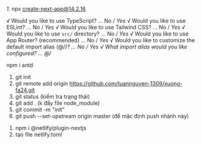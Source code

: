 _1._ npx create-next-app@14.2.16

√ Would you like to use TypeScript? ... No / _Yes_
√ Would you like to use ESLint? ... No / _Yes_
√ Would you like to use Tailwind CSS? ... No / _Yes_
√ Would you like to use `src/` directory? ... No / _Yes_
√ Would you like to use App Router? (recommended) ... No / _Yes_
√ Would you like to customize the default import alias (@/_)? ... No / _Yes_
√ What import alias would you like configured? ... @/_


<!-- Use AntDesign -->
npm i antd

<!-- đẩy code lên github -->
1. git init
2. git remote add origin https://github.com/tuannguyen-1309/xuong-fa24.git
3. git status (kiểm tra trạng thái)
4. git add . (k đẩy file node_module)
5. git commit -m "init"
6. git push --set-upstream origin master (để mặc định push nhánh này)

<!-- Đẩy code lên trình duyệt -->
1. npm i @netlify/plugin-nextjs
2. tạo file netlify.toml